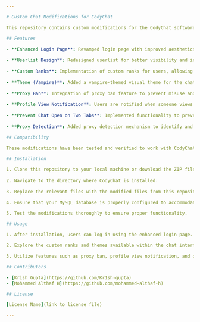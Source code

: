```yaml
---

# Custom Chat Modifications for CodyChat

This repository contains custom modifications for the CodyChat software, enhancing its functionality and design elements. These modifications are tailored towards version 3.6 and 3.7 of CodyChat.

## Features

- **Enhanced Login Page**: Revamped login page with improved aesthetics and user experience.
  
- **Userlist Design**: Redesigned userlist for better visibility and interaction.
  
- **Custom Ranks**: Implementation of custom ranks for users, allowing for hierarchical differentiation.
  
- **Theme (Vampire)**: Added a vampire-themed visual theme for the chat interface.
  
- **Proxy Ban**: Integration of proxy ban feature to prevent misuse and maintain security.
  
- **Profile View Notification**: Users are notified when someone views their profile.
  
- **Prevent Chat Open on Two Tabs**: Implemented functionality to prevent users from opening chat on multiple tabs.
  
- **Proxy Detection**: Added proxy detection mechanism to identify and handle proxy connections.

## Compatibility

These modifications have been tested and verified to work with CodyChat versions 3.6 and 3.7. Compatibility with higher versions has not been tested.

## Installation

1. Clone this repository to your local machine or download the ZIP file.
  
2. Navigate to the directory where CodyChat is installed.
  
3. Replace the relevant files with the modified files from this repository.

4. Ensure that your MySQL database is properly configured to accommodate any changes in the database structure.

5. Test the modifications thoroughly to ensure proper functionality.

## Usage

1. After installation, users can log in using the enhanced login page.

2. Explore the custom ranks and themes available within the chat interface.

3. Utilize features such as proxy ban, profile view notification, and others to enhance the chat experience.

## Contributors

- [Krish Gupta](https://github.com/Kr1sh-gupta)
- [Mohammed Althaf H](https://github.com/mohammed-althaf-h)

## License

[License Name](link to license file)

---
```

